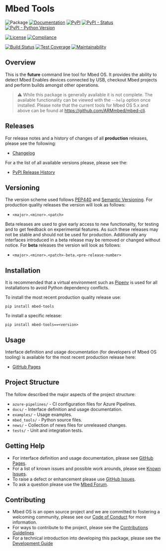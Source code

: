 # Mbed Tools

![Package](https://badgen.net/badge/Package/mbed-tools/grey)
[![Documentation](https://badgen.net/badge/Documentation/GitHub%20Pages/blue?icon=github)](https://armmbed.github.io/mbed-tools)
[![PyPI](https://badgen.net/pypi/v/mbed-tools)](https://pypi.org/project/mbed-tools/)
[![PyPI - Status](https://img.shields.io/pypi/status/mbed-tools)](https://pypi.org/project/mbed-tools/)
[![PyPI - Python Version](https://img.shields.io/pypi/pyversions/mbed-tools)](https://pypi.org/project/mbed-tools/)

[![License](https://badgen.net/pypi/license/mbed-tools)](https://github.com/ARMmbed/mbed-tools/blob/master/LICENSE)
[![Compliance](https://badgen.net/badge/License%20Report/compliant/green?icon=libraries)](https://armmbed.github.io/mbed-tools/third_party_IP_report.html)

[![Build Status](https://dev.azure.com/mbed-tools/mbed-tools/_apis/build/status/Build%20and%20Release?branchName=master&stageName=CI%20Checkpoint)](https://dev.azure.com/mbed-tools/mbed-tools/_build/latest?definitionId=10&branchName=master)
[![Test Coverage](https://codecov.io/gh/ARMmbed/mbed-tools/branch/master/graph/badge.svg)](https://codecov.io/gh/ARMmbed/mbed-tools)
[![Maintainability](https://api.codeclimate.com/v1/badges/b9fca0e16f7a85da7674/maintainability)](https://codeclimate.com/github/ARMmbed/mbed-tools/maintainability)

## Overview

This is the **future** command line tool for Mbed OS. It provides the ability to detect Mbed Enables devices connected
by USB, checkout Mbed projects and perform builds amongst other operations.

> :warning: While this package is generally available it is not complete. The available functionality can be viewed with
> the `--help` option once installed. Please note that the current tools for Mbed OS 5.x and above can be found at
> https://github.com/ARMmbed/mbed-cli.

## Releases

For release notes and a history of changes of all **production** releases, please see the following:

- [Changelog](https://github.com/ARMmbed/mbed-tools/blob/master/CHANGELOG.md)

For a the list of all available versions please, please see the:

- [PyPI Release History](https://pypi.org/project/mbed-tools/#history)

## Versioning

The version scheme used follows [PEP440](https://www.python.org/dev/peps/pep-0440/) and 
[Semantic Versioning](https://semver.org/). For production quality releases the version will look as follows:

- `<major>.<minor>.<patch>`

Beta releases are used to give early access to new functionality, for testing and to get feedback on experimental 
features. As such these releases may not be stable and should not be used for production. Additionally any interfaces
introduced in a beta release may be removed or changed without notice. For **beta** releases the version will look as
follows:

- `<major>.<minor>.<patch>-beta.<pre-release-number>`

## Installation

It is recommended that a virtual environment such as [Pipenv](https://github.com/pypa/pipenv/blob/master/README.md) is
used for all installations to avoid Python dependency conflicts.

To install the most recent production quality release use:

```
pip install mbed-tools
```

To install a specific release:

```
pip install mbed-tools==<version>
```

## Usage

Interface definition and usage documentation (for developers of Mbed OS tooling) is available for the most recent
production release here:

- [GitHub Pages](https://armmbed.github.io/mbed-tools)

## Project Structure

The follow described the major aspects of the project structure:

- `azure-pipelines/` - CI configuration files for Azure Pipelines.
- `docs/` - Interface definition and usage documentation.
- `examples/` - Usage examples.
- `mbed_tools/` - Python source files.
- `news/` - Collection of news files for unreleased changes.
- `tests/` - Unit and integration tests.

## Getting Help

- For interface definition and usage documentation, please see [GitHub Pages](https://armmbed.github.io/mbed-tools).
- For a list of known issues and possible work arounds, please see [Known Issues](KNOWN_ISSUES.md).
- To raise a defect or enhancement please use [GitHub Issues](https://github.com/ARMmbed/mbed-tools/issues).
- To ask a question please use the [Mbed Forum](https://forums.mbed.com/).

## Contributing

- Mbed OS is an open source project and we are committed to fostering a welcoming community, please see our
  [Code of Conduct](https://github.com/ARMmbed/mbed-tools/blob/master/CODE_OF_CONDUCT.md) for more information.
- For ways to contribute to the project, please see the [Contributions Guidelines](https://github.com/ARMmbed/mbed-tools/blob/master/CONTRIBUTING.md)
- For a technical introduction into developing this package, please see the [Development Guide](https://github.com/ARMmbed/mbed-tools/blob/master/DEVELOPMENT.md)
